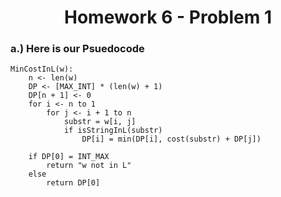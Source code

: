 <h1 style="text-align: center;">Homework 6 - Problem 1</h1>

### a.) Here is our Psuedocode

```
MinCostInL(w):
    n <- len(w)
    DP <- [MAX_INT] * (len(w) + 1)
    DP[n + 1] <- 0
    for i <- n to 1
        for j <- i + 1 to n
            substr = w[i, j]
            if isStringInL(substr)
                DP[i] = min(DP[i], cost(substr) + DP[j])

    if DP[0] = INT_MAX
        return "w not in L"
    else
        return DP[0]

```
